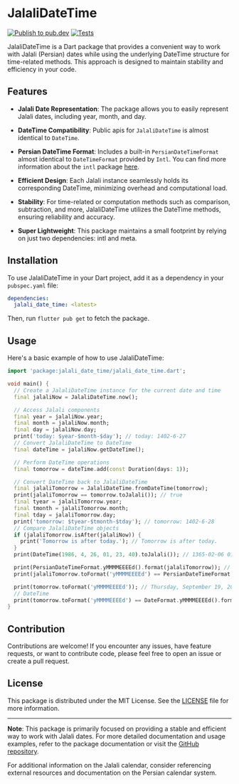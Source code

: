 # JalaliDateTime

[![Publish to pub.dev](https://github.com/FMotalleb/jalali_date_time_dart/actions/workflows/publish.yml/badge.svg)](https://github.com/FMotalleb/jalali_date_time_dart/actions/workflows/publish.yml)
[![Tests](https://github.com/FMotalleb/jalali_date_time_dart/actions/workflows/tests.yml/badge.svg)](https://github.com/FMotalleb/jalali_date_time_dart/actions/workflows/tests.yml)

JalaliDateTime is a Dart package that provides a convenient way to work with Jalali (Persian) dates while using the underlying DateTime structure for time-related methods. This approach is designed to maintain stability and efficiency in your code.

## Features

- **Jalali Date Representation**: The package allows you to easily represent Jalali dates, including year, month, and day.

- **DateTime Compatibility**: Public apis for `JalaliDateTime` is almost identical to `DateTime`.

- **Persian DateTime Format**: Includes a built-in `PersianDateTimeFormat` almost identical to `DateTimeFormat` provided by `Intl`. You can find more information about the `intl` package [here](https://pub.dev/packages/intl).

- **Efficient Design**: Each Jalali instance seamlessly holds its corresponding DateTime, minimizing overhead and computational load.

- **Stability**: For time-related or computation methods such as comparison, subtraction, and more, JalaliDateTime utilizes the DateTime methods, ensuring reliability and accuracy.

- **Super Lightweight**: This package maintains a small footprint by relying on just two dependencies: intl and meta.

## Installation

To use JalaliDateTime in your Dart project, add it as a dependency in your `pubspec.yaml` file:

```yaml
dependencies:
  jalali_date_time: <latest>
```

Then, run `flutter pub get` to fetch the package.

## Usage

Here's a basic example of how to use JalaliDateTime:

```dart
import 'package:jalali_date_time/jalali_date_time.dart';

void main() {
  // Create a JalaliDateTime instance for the current date and time
  final jalaliNow = JalaliDateTime.now();

  // Access Jalali components
  final year = jalaliNow.year;
  final month = jalaliNow.month;
  final day = jalaliNow.day;
  print('today: $year-$month-$day'); // today: 1402-6-27
  // Convert JalaliDateTime to DateTime
  final dateTime = jalaliNow.getDateTime();

  // Perform DateTime operations
  final tomorrow = dateTime.add(const Duration(days: 1));

  // Convert DateTime back to JalaliDateTime
  final jalaliTomorrow = JalaliDateTime.fromDateTime(tomorrow);
  print(jalaliTomorrow == tomorrow.toJalali()); // true
  final tyear = jalaliTomorrow.year;
  final tmonth = jalaliTomorrow.month;
  final tday = jalaliTomorrow.day;
  print('tomorrow: $tyear-$tmonth-$tday'); // tomorrow: 1402-6-28
  // Compare JalaliDateTime objects
  if (jalaliTomorrow.isAfter(jalaliNow)) {
    print('Tomorrow is after today.'); // Tomorrow is after today.
  }
  print(DateTime(1986, 4, 26, 01, 23, 40).toJalali()); // 1365-02-06 01:23:40 +0330

  print(PersianDateTimeFormat.yMMMMEEEEd().format(jalaliTomorrow)); // سه‌شنبه, 1402-شهریور-28 (correct in rtl form)
  print(jalaliTomorrow.toFormat('yMMMMEEEEd') == PersianDateTimeFormat.yMMMMEEEEd().format(jalaliTomorrow)); //true

  print(tomorrow.toFormat('yMMMMEEEEd')); // Thursday, September 19, 2023
  // DateTime
  print(tomorrow.toFormat('yMMMMEEEEd') == DateFormat.yMMMMEEEEd().format(tomorrow)); //true
}
```

## Contribution

Contributions are welcome! If you encounter any issues, have feature requests, or want to contribute code, please feel free to open an issue or create a pull request.

## License

This package is distributed under the MIT License. See the [LICENSE](LICENSE) file for more information.

---

**Note**: This package is primarily focused on providing a stable and efficient way to work with Jalali dates. For more detailed documentation and usage examples, refer to the package documentation or visit the [GitHub repository](https://github.com/fmotalleb/jalali_date_time_dart).

For additional information on the Jalali calendar, consider referencing external resources and documentation on the Persian calendar system.
